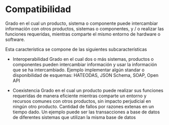 # Compatibilidad
Grado en el cual un producto, sistema o componente puede intercambiar información con otros productos, sistemas o componentes, y / o realizar las funciones requeridas, mientras comparte el mismo entorno de hardware o software.

Esta característica se compone de las siguientes subcaracterísticas

- Interoperabilidad Grado en el cual dos o más sistemas, productos o componentes pueden intercambiar información y usar la información que se ha intercambiado.
Ejemplo implementar algún standar o disponibilidad de esquemas: HATEODAS, JSON Schema, SOAP, Open API

- Coexistencia Grado en el cual un producto puede realizar sus funciones requeridas de manera eficiente mientras comparte un entorno y recursos comunes con otros productos, sin impacto perjudicial en ningún otro producto.
Cantidad de fallos por razones extenas en un tiempo dado. Un ejemplo puede ser las transacciones a base de datos de diferentes sistemas que utilizan la misma base de datos
